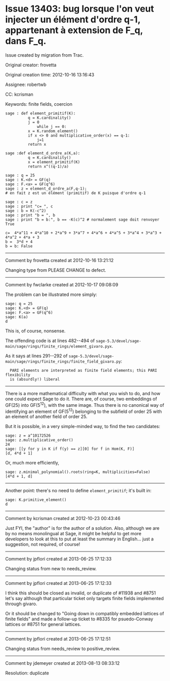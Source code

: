 # Issue 13403: bug lorsque l'on veut injecter un élément d'ordre q-1, appartenant à extension de F_q, dans F_q.

Issue created by migration from Trac.

Original creator: frovetta

Original creation time: 2012-10-16 13:16:43

Assignee: robertwb

CC:  kcrisman

Keywords: finite fields, coercion


```
sage : def element_primitif(K):
          q = K.cardinality()
          j = 0
              while j == 0:
          x = K.random_element()
          if x <> 0 and multiplicative_order(x) == q-1:
              j=1
          return x

sage :def element_d_ordre_a(K,a):
          q = K.cardinality()
          x = element_primitif(K)
          return x^((q-1)/a) 

sage : q = 25
sage : K.<d> = GF(q)
sage : F.<a> = GF(q^6)
sage : z = element_d_ordre_a(F,q-1);
# en fait z est un élément (primitif) de K puisque d'ordre q-1

sage : c = z
sage : print "c= ", c
sage : b = K(-c^2)
sage : print "b = ", b
sage : print "b = b:", b == -K(c)^2 # normalement sage doit renvoyer True

c=  4*a^11 + 4*a^10 + 2*a^9 + 3*a^7 + 4*a^6 + 4*a^5 + 3*a^4 + 3*a^3 +
4*a^2 + 4*a + 3
b =  3*d + 4
b = b: False
```



---

Comment by frovetta created at 2012-10-16 13:21:12

Changing type from PLEASE CHANGE to defect.


---

Comment by fwclarke created at 2012-10-17 09:08:09

The problem can be illustrated more simply:

```
sage: q = 25
sage: K.<d> = GF(q)
sage: F.<a> = GF(q^6)
sage: K(a)
d
```

This is, of course, nonsense.
      
The offending code is at lines 482--494 of `sage-5.3/devel/sage-main/sage/rings/finite_rings/element_givaro.pyx`.

As it says at lines 291--292 of `sage-5.3/devel/sage-main/sage/rings/finite_rings/finite_field_givaro.py`:

```
  PARI elements are interpreted as finite field elements; this PARI flexibility 
  is (absurdly!) liberal
```


----

There is a more mathematical difficulty with what you wish to do, and how one could expect Sage to do it.  There are, of course, two embeddings of GF(25) into GF(5<sup>12</sup>), with the same image.  Thus  there is no canonical way of identifying an element of GF(5<sup>12</sup>) belonging to the subfield of order 25 with an element of another field of order 25.

But it is possible, in a very simple-minded way, to find the two candidates:

```
sage: z = a^10172526
sage: z.multiplicative_order()
24
sage: [[y for y in K if f(y) == z][0] for f in Hom(K, F)]
[d, 4*d + 1]
```

Or, much more efficiently,

```
sage: z.minimal_polynomial().roots(ring=K, multiplicities=False)
[4*d + 1, d]
```


----

Another point: there's no need to define `element_primitif`; it's built in:

```
sage: K.primitive_element()
d
```



---

Comment by kcrisman created at 2012-10-23 00:43:46

Just FYI, the "author" is for the author of a solution.  Also, although we are by no means monolingual at Sage, it might be helpful to get more developers to look at this to put at least the summary in English... just a suggestion, not required, of course!


---

Comment by jpflori created at 2013-06-25 17:12:33

Changing status from new to needs_review.


---

Comment by jpflori created at 2013-06-25 17:12:33

I think this should be closed as invalid, or duplicate of #11938 and #8751 let's say although that particular ticket only targets finite fields implemented through givaro.

Or it should be changed to "Going down in compatibly embedded lattices of finite fields" and made a follow-up ticket to #8335 for psuedo-Conway lattices or #8751 for general lattices.


---

Comment by jpflori created at 2013-06-25 17:12:51

Changing status from needs_review to positive_review.


---

Comment by jdemeyer created at 2013-08-13 08:33:12

Resolution: duplicate
